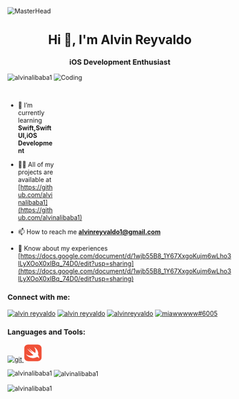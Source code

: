 ![MasterHead](https://www.apple.com/newsroom/images/product/app-store/apple_wwdc-app-developer-academy_hero_05112021_big.gif.large.gif)
<h1 align="center">Hi 👋, I'm Alvin Reyvaldo</h1>
<h3 align="center">iOS Development Enthusiast</h3>
<img align="right" alt="Coding" width="400" height="300" src="https://camo.githubusercontent.com/f6a2c625bbd9c52c6847d8368066acb566beb36e08b157577a34d070d03078bf/68747470733a2f2f692e696d6775722e636f6d2f7051574937676e2e676966">

<p align="left"> <img src="https://komarev.com/ghpvc/?username=alvinalibaba1&label=Profile%20views&color=0e75b6&style=flat" alt="alvinalibaba1" /> </p>

<p align="left"> <a href="https://twitter.com/" target="blank"><img src="https://img.shields.io/twitter/follow/?logo=twitter&style=for-the-badge" alt="" /></a> </p>

- 🌱 I’m currently learning **Swift,SwiftUI,iOS Development**

- 👨‍💻 All of my projects are available at [https://github.com/alvinalibaba1](https://github.com/alvinalibaba1)

- 📫 How to reach me **alvinreyvaldo1@gmail.com**

- 📄 Know about my experiences [https://docs.google.com/document/d/1wjb55B8_1Y67XxgoKujm6wLho3lLyXOoX0xIBq_74D0/edit?usp=sharing](https://docs.google.com/document/d/1wjb55B8_1Y67XxgoKujm6wLho3lLyXOoX0xIBq_74D0/edit?usp=sharing)

<h3 align="left">Connect with me:</h3>
<p align="left">
<a href="https://www.linkedin.com/in/alvin-reyvaldo-6aa4aa23a/" target="blank"><img align="center" src="https://raw.githubusercontent.com/rahuldkjain/github-profile-readme-generator/master/src/images/icons/Social/linked-in-alt.svg" alt="alvin reyvaldo" height="30" width="40" /></a>
<a href="https://fb.com/alvin reyvaldo" target="blank"><img align="center" src="https://raw.githubusercontent.com/rahuldkjain/github-profile-readme-generator/master/src/images/icons/Social/facebook.svg" alt="alvin reyvaldo" height="30" width="40" /></a>
<a href="https://instagram.com/alvinreyvaldo" target="blank"><img align="center" src="https://raw.githubusercontent.com/rahuldkjain/github-profile-readme-generator/master/src/images/icons/Social/instagram.svg" alt="alvinreyvaldo" height="30" width="40" /></a>
<a href="https://discord.gg/miawwwww#6005" target="blank"><img align="center" src="https://raw.githubusercontent.com/rahuldkjain/github-profile-readme-generator/master/src/images/icons/Social/discord.svg" alt="miawwwww#6005" height="30" width="40" /></a>
</p>

<h3 align="left">Languages and Tools:</h3>
<p align="left"> <a href="https://git-scm.com/" target="_blank" rel="noreferrer"> <img src="https://www.vectorlogo.zone/logos/git-scm/git-scm-icon.svg" alt="git" width="40" height="40"/> </a> <a href="https://developer.apple.com/swift/" target="_blank" rel="noreferrer"> <img src="https://raw.githubusercontent.com/devicons/devicon/master/icons/swift/swift-original.svg" alt="swift" width="40" height="40"/> </a> </p>

<p><img align="left" src="https://github-readme-stats.vercel.app/api/top-langs?username=alvinalibaba1&show_icons=true&locale=en&layout=compact" alt="alvinalibaba1" /></p>

<p>&nbsp;<img align="center" src="https://github-readme-stats.vercel.app/api?username=alvinalibaba1&show_icons=true&locale=en" alt="alvinalibaba1" /></p>

<p><img align="center" src="https://github-readme-streak-stats.herokuapp.com/?user=alvinalibaba1&" alt="alvinalibaba1" /></p>

